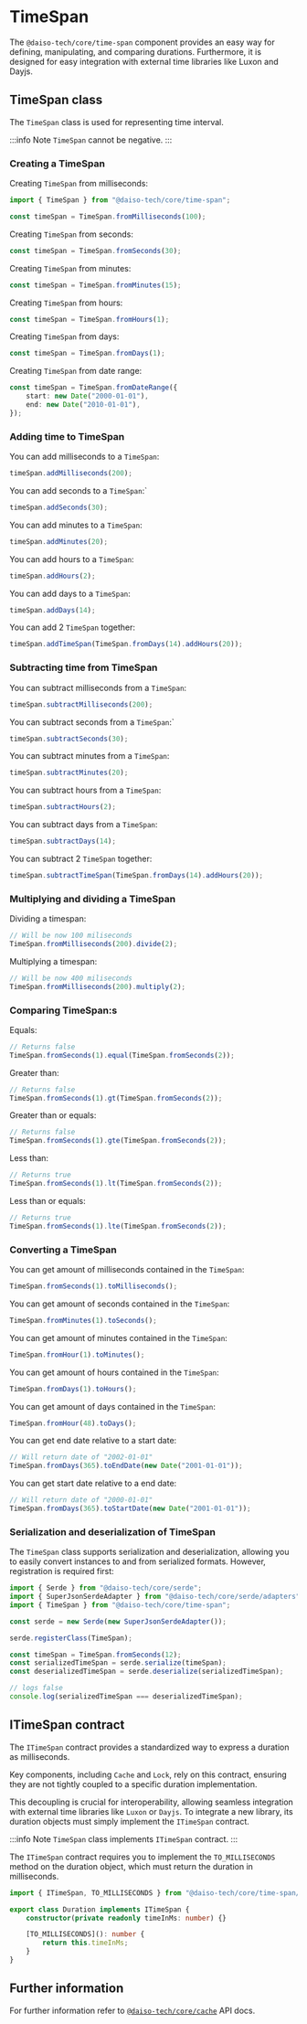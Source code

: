 # TimeSpan

The `@daiso-tech/core/time-span` component provides an easy way for defining, manipulating, and comparing durations. Furthermore, it is designed for easy integration with external time libraries like Luxon and Dayjs.

## TimeSpan class

The `TimeSpan` class is used for representing time interval.

:::info
Note `TimeSpan` cannot be negative.
:::

### Creating a TimeSpan

Creating `TimeSpan` from milliseconds:

```ts
import { TimeSpan } from "@daiso-tech/core/time-span";

const timeSpan = TimeSpan.fromMilliseconds(100);
```

Creating `TimeSpan` from seconds:

```ts
const timeSpan = TimeSpan.fromSeconds(30);
```

Creating `TimeSpan` from minutes:

```ts
const timeSpan = TimeSpan.fromMinutes(15);
```

Creating `TimeSpan` from hours:

```ts
const timeSpan = TimeSpan.fromHours(1);
```

Creating `TimeSpan` from days:

```ts
const timeSpan = TimeSpan.fromDays(1);
```

Creating `TimeSpan` from date range:

```ts
const timeSpan = TimeSpan.fromDateRange({
    start: new Date("2000-01-01"),
    end: new Date("2010-01-01"),
});
```

### Adding time to TimeSpan

You can add milliseconds to a `TimeSpan`:

```ts
timeSpan.addMilliseconds(200);
```

You can add seconds to a `TimeSpan`:`

```ts
timeSpan.addSeconds(30);
```

You can add minutes to a `TimeSpan`:

```ts
timeSpan.addMinutes(20);
```

You can add hours to a `TimeSpan`:

```ts
timeSpan.addHours(2);
```

You can add days to a `TimeSpan`:

```ts
timeSpan.addDays(14);
```

You can add 2 `TimeSpan` together:

```ts
timeSpan.addTimeSpan(TimeSpan.fromDays(14).addHours(20));
```

### Subtracting time from TimeSpan

You can subtract milliseconds from a `TimeSpan`:

```ts
timeSpan.subtractMilliseconds(200);
```

You can subtract seconds from a `TimeSpan`:`

```ts
timeSpan.subtractSeconds(30);
```

You can subtract minutes from a `TimeSpan`:

```ts
timeSpan.subtractMinutes(20);
```

You can subtract hours from a `TimeSpan`:

```ts
timeSpan.subtractHours(2);
```

You can subtract days from a `TimeSpan`:

```ts
timeSpan.subtractDays(14);
```

You can subtract 2 `TimeSpan` together:

```ts
timeSpan.subtractTimeSpan(TimeSpan.fromDays(14).addHours(20));
```

### Multiplying and dividing a TimeSpan

Dividing a timespan:

```ts
// Will be now 100 miliseconds
TimeSpan.fromMilliseconds(200).divide(2);
```

Multiplying a timespan:

```ts
// Will be now 400 miliseconds
TimeSpan.fromMilliseconds(200).multiply(2);
```

### Comparing TimeSpan:s

Equals:

```ts
// Returns false
TimeSpan.fromSeconds(1).equal(TimeSpan.fromSeconds(2));
```

Greater than:

```ts
// Returns false
TimeSpan.fromSeconds(1).gt(TimeSpan.fromSeconds(2));
```

Greater than or equals:

```ts
// Returns false
TimeSpan.fromSeconds(1).gte(TimeSpan.fromSeconds(2));
```

Less than:

```ts
// Returns true
TimeSpan.fromSeconds(1).lt(TimeSpan.fromSeconds(2));
```

Less than or equals:

```ts
// Returns true
TimeSpan.fromSeconds(1).lte(TimeSpan.fromSeconds(2));
```

### Converting a TimeSpan

You can get amount of milliseconds contained in the `TimeSpan`:

```ts
TimeSpan.fromSeconds(1).toMilliseconds();
```

You can get amount of seconds contained in the `TimeSpan`:

```ts
TimeSpan.fromMinutes(1).toSeconds();
```

You can get amount of minutes contained in the `TimeSpan`:

```ts
TimeSpan.fromHour(1).toMinutes();
```

You can get amount of hours contained in the `TimeSpan`:

```ts
TimeSpan.fromDays(1).toHours();
```

You can get amount of days contained in the `TimeSpan`:

```ts
TimeSpan.fromHour(48).toDays();
```

You can get end date relative to a start date:

```ts
// Will return date of "2002-01-01"
TimeSpan.fromDays(365).toEndDate(new Date("2001-01-01"));
```

You can get start date relative to a end date:

```ts
// Will return date of "2000-01-01"
TimeSpan.fromDays(365).toStartDate(new Date("2001-01-01"));
```

### Serialization and deserialization of TimeSpan

The `TimeSpan` class supports serialization and deserialization, allowing you to easily convert instances to and from serialized formats. However, registration is required first:

```ts
import { Serde } from "@daiso-tech/core/serde";
import { SuperJsonSerdeAdapter } from "@daiso-tech/core/serde/adapters";
import { TimeSpan } from "@daiso-tech/core/time-span";

const serde = new Serde(new SuperJsonSerdeAdapter());

serde.registerClass(TimeSpan);

const timeSpan = TimeSpan.fromSeconds(12);
const serializedTimeSpan = serde.serialize(timeSpan);
const deserializedTimeSpan = serde.deserialize(serializedTimeSpan);

// logs false
console.log(serializedTimeSpan === deserializedTimeSpan);
```

## ITimeSpan contract

The `ITimeSpan` contract provides a standardized way to express a duration as milliseconds.

Key components, including `Cache` and `Lock`, rely on this contract, ensuring they are not tightly coupled to a specific duration implementation.

This decoupling is crucial for interoperability, allowing seamless integration with external time libraries like `Luxon` or `Dayjs`.
To integrate a new library, its duration objects must simply implement the `ITimeSpan` contract.

:::info
Note `TimeSpan` class implements `ITimeSpan` contract.
:::

The `ITimeSpan` contract requires you to implement the `TO_MILLISECONDS` method on the duration object, which must return the duration in milliseconds.

```ts
import { ITimeSpan, TO_MILLISECONDS } from "@daiso-tech/core/time-span/contracts";

export class Duration implements ITimeSpan {
    constructor(private readonly timeInMs: number) {}

    [TO_MILLISECONDS](): number {
        return this.timeInMs;
    }
}
```

## Further information

For further information refer to [`@daiso-tech/core/cache`](https://yousif-khalil-abdulkarim.github.io/daiso-core/modules/TimeSpan.html) API docs.
